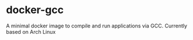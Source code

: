 # docker-gcc
A minimal docker image to compile and run applications via GCC. Currently based on Arch Linux
